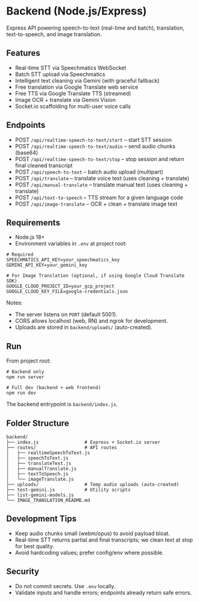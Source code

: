 # Backend (Node.js/Express)

Express API powering speech-to-text (real-time and batch), translation, text-to-speech, and image translation.

## Features
- Real-time STT via Speechmatics WebSocket
- Batch STT upload via Speechmatics
- Intelligent text cleaning via Gemini (with graceful fallback)
- Free translation via Google Translate web service
- Free TTS via Google Translate TTS (streamed)
- Image OCR + translate via Gemini Vision
- Socket.io scaffolding for multi-user voice calls

## Endpoints
- POST `/api/realtime-speech-to-text/start` – start STT session
- POST `/api/realtime-speech-to-text/audio` – send audio chunks (base64)
- POST `/api/realtime-speech-to-text/stop` – stop session and return final cleaned transcript
- POST `/api/speech-to-text` – batch audio upload (multipart)
- POST `/api/translate` – translate voice text (uses cleaning + translate)
- POST `/api/manual-translate` – translate manual text (uses cleaning + translate)
- POST `/api/text-to-speech` – TTS stream for a given language code
- POST `/api/image-translate` – OCR + clean + translate image text

## Requirements
- Node.js 18+
- Environment variables in `.env` at project root:

```
# Required
SPEECHMATICS_API_KEY=your_speechmatics_key
GEMINI_API_KEY=your_gemini_key

# For Image Translation (optional, if using Google Cloud Translate SDK)
GOOGLE_CLOUD_PROJECT_ID=your_gcp_project
GOOGLE_CLOUD_KEY_FILE=google-credentials.json
```

Notes:
- The server listens on `PORT` (default 5001).
- CORS allows localhost (web, RN) and ngrok for development.
- Uploads are stored in `backend/uploads/` (auto-created).

## Run
From project root:

```
# Backend only
npm run server

# Full dev (backend + web frontend)
npm run dev
```

The backend entrypoint is `backend/index.js`.

## Folder Structure
```
backend/
├── index.js                 # Express + Socket.io server
├── routes/                  # API routes
│   ├── realtimeSpeechToText.js
│   ├── speechToText.js
│   ├── translateText.js
│   ├── manualTranslate.js
│   ├── textToSpeech.js
│   └── imageTranslate.js
├── uploads/                 # Temp audio uploads (auto-created)
├── test-gemini.js           # Utility scripts
├── list-gemini-models.js
└── IMAGE_TRANSLATION_README.md
```

## Development Tips
- Keep audio chunks small (webm/opus) to avoid payload bloat.
- Real-time STT returns partial and final transcripts; we clean text at stop for best quality.
- Avoid hardcoding values; prefer config/env where possible.

## Security
- Do not commit secrets. Use `.env` locally.
- Validate inputs and handle errors; endpoints already return safe errors.
